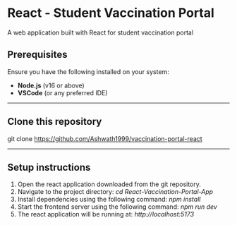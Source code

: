 # React - Student Vaccination Portal

A web application built with React for student vaccination portal


## Prerequisites

Ensure you have the following installed on your system:

- **Node.js** (v16 or above)
- **VSCode** (or any preferred IDE)


---

## Clone this repository

git clone https://github.com/Ashwath1999/vaccination-portal-react

---

## Setup instructions

1.	Open the react application downloaded from the git repository.
2.	Navigate to the project directory: *cd React-Vaccination-Portal-App*
3.	Install dependencies using the following command: *npm install*
4.	Start the frontend server using the following command: *npm run dev*
5.	The react application will be running at: *http://localhost:5173*

